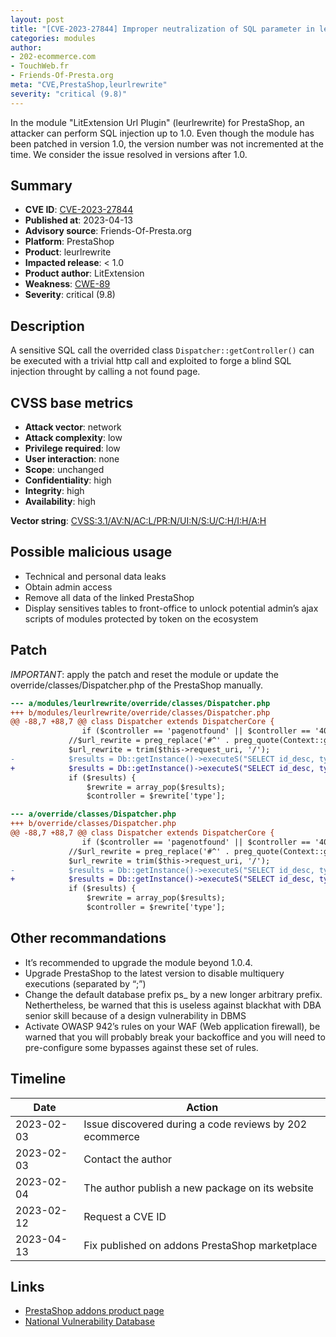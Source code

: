 ```yaml
---
layout: post
title: "[CVE-2023-27844] Improper neutralization of SQL parameter in leurlrewrite for PrestaShop"
categories: modules
author:
- 202-ecommerce.com
- TouchWeb.fr
- Friends-Of-Presta.org
meta: "CVE,PrestaShop,leurlrewrite"
severity: "critical (9.8)"
---
```


In the module "LitExtension Url Plugin" (leurlrewrite) for PrestaShop, an attacker can perform SQL injection up to 1.0. Even though the module has been patched in version 1.0, the version number was not incremented at the time. We consider the issue resolved in versions after 1.0.

## Summary

* **CVE ID**: [CVE-2023-27844](https://cve.mitre.org/cgi-bin/cvename.cgi?name=CVE-2023-27844)
* **Published at**: 2023-04-13
* **Advisory source**: Friends-Of-Presta.org
* **Platform**: PrestaShop
* **Product**: leurlrewrite
* **Impacted release**: < 1.0
* **Product author**: LitExtension
* **Weakness**: [CWE-89](https://cwe.mitre.org/data/definitions/89.html)
* **Severity**: critical (9.8)

## Description

A sensitive SQL call the overrided class `Dispatcher::getController()` can be executed with a trivial http call and exploited to forge a blind SQL injection throught by calling a not found page.


## CVSS base metrics

* **Attack vector**: network
* **Attack complexity**: low
* **Privilege required**: low
* **User interaction**: none
* **Scope**: unchanged
* **Confidentiality**: high
* **Integrity**: high
* **Availability**: high

**Vector string**: [CVSS:3.1/AV:N/AC:L/PR:N/UI:N/S:U/C:H/I:H/A:H](https://nvd.nist.gov/vuln-metrics/cvss/v3-calculator?vector=AV:N/AC:L/PR:N/UI:N/S:U/C:H/I:H/A:H)

## Possible malicious usage

* Technical and personal data leaks
* Obtain admin access
* Remove all data of the linked PrestaShop
* Display sensitives tables to front-office to unlock potential admin’s ajax scripts of modules protected by token on the ecosystem

## Patch

*IMPORTANT*: apply the patch and reset the module or update the override/classes/Dispatcher.php of the PrestaShop manually.

```diff
--- a/modules/leurlrewrite/override/classes/Dispatcher.php
+++ b/modules/leurlrewrite/override/classes/Dispatcher.php
@@ -88,7 +88,7 @@ class Dispatcher extends DispatcherCore {
                if ($controller == 'pagenotfound' || $controller == '404' || $controller === false) {
             //$url_rewrite = preg_replace('#^' . preg_quote(Context::getContext()->shop->getBaseURI(), '#') . '#i', '', $_SERVER['REQUEST_URI']);
             $url_rewrite = trim($this->request_uri, '/');
-            $results = Db::getInstance()->executeS("SELECT id_desc, type, lang_code FROM " . _DB_PREFIX_ . "lecm_rewrite WHERE link_rewrite = '" . $url_rewrite . "'");
+            $results = Db::getInstance()->executeS("SELECT id_desc, type, lang_code FROM " . _DB_PREFIX_ . "lecm_rewrite WHERE link_rewrite = '" . pSQL($url_rewrite) . "'");
             if ($results) {
                 $rewrite = array_pop($results);
                 $controller = $rewrite['type'];
```

```diff
--- a/override/classes/Dispatcher.php
+++ b/override/classes/Dispatcher.php
@@ -88,7 +88,7 @@ class Dispatcher extends DispatcherCore {
                if ($controller == 'pagenotfound' || $controller == '404' || $controller === false) {
             //$url_rewrite = preg_replace('#^' . preg_quote(Context::getContext()->shop->getBaseURI(), '#') . '#i', '', $_SERVER['REQUEST_URI']);
             $url_rewrite = trim($this->request_uri, '/');
-            $results = Db::getInstance()->executeS("SELECT id_desc, type, lang_code FROM " . _DB_PREFIX_ . "lecm_rewrite WHERE link_rewrite = '" . $url_rewrite . "'");
+            $results = Db::getInstance()->executeS("SELECT id_desc, type, lang_code FROM " . _DB_PREFIX_ . "lecm_rewrite WHERE link_rewrite = '" . pSQL($url_rewrite) . "'");
             if ($results) {
                 $rewrite = array_pop($results);
                 $controller = $rewrite['type'];
```

## Other recommandations

* It’s recommended to upgrade the module beyond 1.0.4.
* Upgrade PrestaShop to the latest version to disable multiquery executions (separated by “;”)
* Change the default database prefix ps_ by a new longer arbitrary prefix. Nethertheless, be warned that this is useless against blackhat with DBA senior skill because of a design vulnerability in DBMS
* Activate OWASP 942’s rules on your WAF (Web application firewall), be warned that you will probably break your backoffice and you will need to pre-configure some bypasses against these set of rules.

## Timeline
	
| Date | Action |
|--|--|
| 2023-02-03 | Issue discovered during a code reviews by 202 ecommerce |
| 2023-02-03 | Contact the author |
| 2023-02-04 | The author publish a new package on its website |
| 2023-02-12 | Request a CVE ID |
| 2023-04-13 | Fix published on addons PrestaShop marketplace |

## Links

* [PrestaShop addons product page](https://litextension.com/migration-services/seo-urls-migrations.html#page%232)
* [National Vulnerability Database](https://nvd.nist.gov/vuln/detail/CVE-2023-27844)

